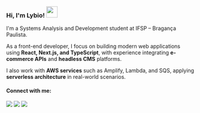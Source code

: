 ### Hi, I'm Lybio! <img src="https://media.giphy.com/media/hvRJCLFzcasrR4ia7z/giphy.gif" width="30" >

I'm a Systems Analysis and Development student at IFSP – Bragança Paulista.

As a front-end developer, I focus on building modern web applications using **React, Next.js, and TypeScript**, with experience integrating **e-commerce APIs** and **headless CMS** platforms.

I also work with **AWS services** such as Amplify, Lambda, and SQS, applying **serverless architecture** in real-world scenarios.

#### Connect with me:

<a href="https://www.youtube.com/@lybiomoraesjr" target="_blank"><img src="https://img.shields.io/badge/YouTube-FF0000?style=for-the-badge&logo=youtube&logoColor=white"></a>
<a href="https://www.instagram.com/lybiomoraesjr/" target="_blank"><img src="https://img.shields.io/badge/-Instagram-%23E4405F?style=for-the-badge&logo=instagram&logoColor=white"></a>
<a href="https://www.linkedin.com/in/lybiomoraesjr/" target="_blank"><img src="https://img.shields.io/badge/-LinkedIn-%230077B5?style=for-the-badge&logo=linkedin&logoColor=white"></a>